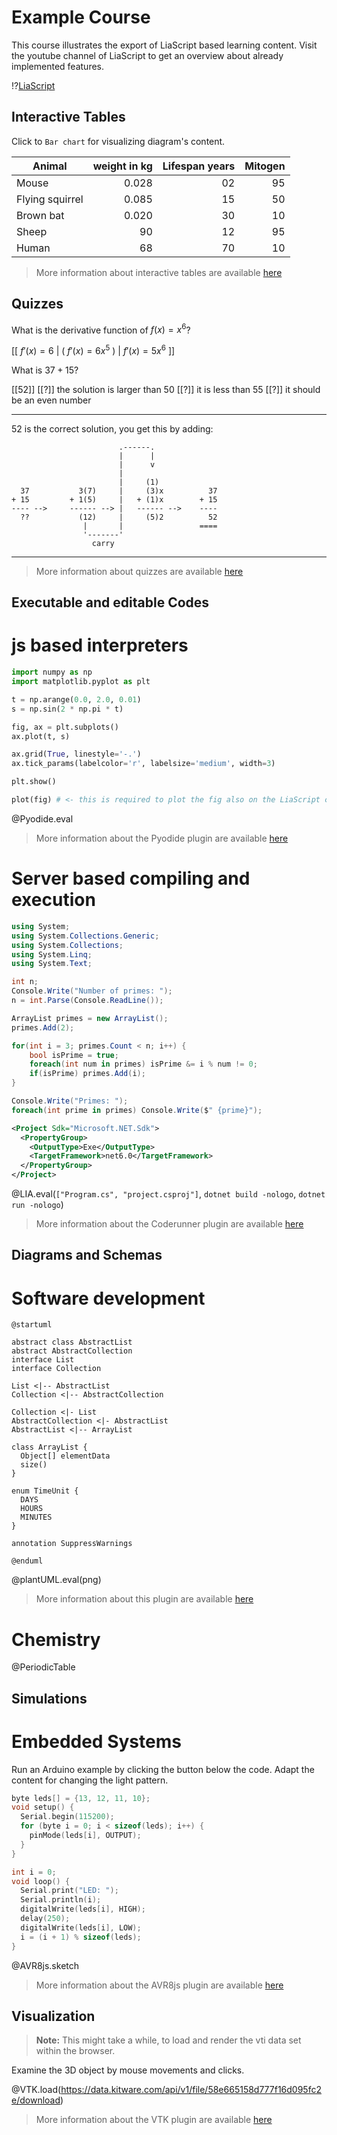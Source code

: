 <!--

author:   Sebastian Zug, André Dietrich
email:    sebastian.zug@informatik.tu-freiberg.de & andre.dietrich@informatik.tu-freiberg.de
version:  0.0.1
language: en
narrator: Deutsch Female

import:   https://raw.githubusercontent.com/liaTemplates/AVR8js/main/README.md
          https://raw.githubusercontent.com/liascript-templates/plantUML/master/README.md
          https://github.com/LiaTemplates/PeriodicTable/blob/main/README.md
          https://github.com/LiaTemplates/Pyodide
          https://github.com/liascript/CodeRunner
          https://raw.githubusercontent.com/liaTemplates/vtk/master/README.md
-->

# Example Course

This course illustrates the export of LiaScript based learning content. Visit the youtube channel of LiaScript to get an overview about already implemented features.

!?[LiaScript](https://www.youtube.com/watch?v=vogB3gKlszM&t=70s)

## Interactive Tables

Click to `Bar chart` for visualizing diagram's content.

| Animal          | weight in kg | Lifespan years | Mitogen |
| --------------- | ------------:| --------------:| -------:|
| Mouse           |        0.028 |             02 |      95 |
| Flying squirrel |        0.085 |             15 |      50 |
| Brown bat       |        0.020 |             30 |      10 |
| Sheep           |           90 |             12 |      95 |
| Human           |           68 |             70 |      10 |

> More information about interactive tables are available [here](https://liascript.github.io/course/?https://raw.githubusercontent.com/liaScript/docs/master/README.md#122)

## Quizzes

What is the derivative function of $f(x) = x^6$?

[[ $f'(x) = 6$ | ( $f'(x) = 6x^5$ ) | $f'(x) = 5x^6$ ]]

What is $37 + 15$?

[[52]]
[[?]] the solution is larger than 50
[[?]] it is less than 55
[[?]] it should be an even number
***********************************************************************

52 is the correct solution, you get this by adding:

``` ascii
                        .------.
                        |      |
                        |      v
                        |
                        |     (1)
  37           3(7)     |     (3)x          37
+ 15         + 1(5)     |   + (1)x        + 15
---- -->     ------ --> |   ------ -->    ----
  ??           (12)     |     (5)2          52
                |       |                 ====
                '-------'
                  carry                                                        
```

***********************************************************************

> More information about quizzes are available [here](https://liascript.github.io/course/?https://raw.githubusercontent.com/liaScript/docs/master/README.md#60)

## Executable and editable Codes

js based interpreters
=========================

```python   PlotSin.py
import numpy as np
import matplotlib.pyplot as plt

t = np.arange(0.0, 2.0, 0.01)
s = np.sin(2 * np.pi * t)

fig, ax = plt.subplots()
ax.plot(t, s)

ax.grid(True, linestyle='-.')
ax.tick_params(labelcolor='r', labelsize='medium', width=3)

plt.show()

plot(fig) # <- this is required to plot the fig also on the LiaScript canvas
```
@Pyodide.eval

> More information about the Pyodide plugin are available [here](https://liascript.github.io/course/?https://github.com/LiaTemplates/pyodide)

Server based compiling and execution
=========================

```csharp Program.cs
using System;
using System.Collections.Generic;
using System.Collections;
using System.Linq;
using System.Text;

int n;
Console.Write("Number of primes: ");
n = int.Parse(Console.ReadLine());

ArrayList primes = new ArrayList();
primes.Add(2);

for(int i = 3; primes.Count < n; i++) {
	bool isPrime = true;
	foreach(int num in primes) isPrime &= i % num != 0;
	if(isPrime) primes.Add(i);
}

Console.Write("Primes: ");
foreach(int prime in primes) Console.Write($" {prime}");
```
```xml  project.csproj
<Project Sdk="Microsoft.NET.Sdk">
  <PropertyGroup>
    <OutputType>Exe</OutputType>
    <TargetFramework>net6.0</TargetFramework>
  </PropertyGroup>
</Project>
```
@LIA.eval(`["Program.cs", "project.csproj"]`, `dotnet build -nologo`, `dotnet run -nologo`)

> More information about the Coderunner plugin are available [here](https://github.com/liascript/CodeRunner)

## Diagrams and Schemas

Software development
=========================

```text PlantUML.txt
@startuml

abstract class AbstractList
abstract AbstractCollection
interface List
interface Collection

List <|-- AbstractList
Collection <|-- AbstractCollection

Collection <|- List
AbstractCollection <|- AbstractList
AbstractList <|-- ArrayList

class ArrayList {
  Object[] elementData
  size()
}

enum TimeUnit {
  DAYS
  HOURS
  MINUTES
}

annotation SuppressWarnings

@enduml
```
@plantUML.eval(png)

> More information about this plugin are available [here](https://liascript.github.io/course/?https://raw.githubusercontent.com/liascript-templates/plantUML/master/README.md#1)

Chemistry
=========================

@PeriodicTable

## Simulations

Embedded Systems
=========================

Run an Arduino example by clicking the button below the code. Adapt the content for changing the light pattern.

<div id="example1">
<wokwi-led color="red"   pin="13" label="13"></wokwi-led>
<wokwi-led color="green" pin="12" label="12"></wokwi-led>
<wokwi-led color="blue"  pin="11" label="11"></wokwi-led>
<wokwi-led color="blue"  pin="10" label="10"></wokwi-led>
<span id="simulation-time"></span>
</div>

```cpp    ExtendedHelloWorld.cpp
byte leds[] = {13, 12, 11, 10};
void setup() {
  Serial.begin(115200);
  for (byte i = 0; i < sizeof(leds); i++) {
    pinMode(leds[i], OUTPUT);
  }
}

int i = 0;
void loop() {
  Serial.print("LED: ");
  Serial.println(i);
  digitalWrite(leds[i], HIGH);
  delay(250);
  digitalWrite(leds[i], LOW);
  i = (i + 1) % sizeof(leds);
}
```
@AVR8js.sketch

> More information about the AVR8js plugin are available [here](https://liascript.github.io/course/?https://raw.githubusercontent.com/liaTemplates/AVR8js/main/README.md)

## Visualization

> __Note:__ This might take a while, to load and render the vti data set within the browser.

Examine the 3D object by mouse movements and clicks.

@VTK.load(https://data.kitware.com/api/v1/file/58e665158d777f16d095fc2e/download)

> More information about the VTK plugin are available [here](https://liascript.github.io/course/?https://raw.githubusercontent.com/liaTemplates/vtk/master/README.md#1)
